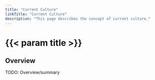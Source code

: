 ```yaml
---
title: "Current Culture"
linkTitle: "Current Culture"
description: "This page describes the concept of current culture."
---
```


# {{< param title >}}

## Overview

TODO: Overview/summary
